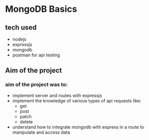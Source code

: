 # MongoDB Basics

## tech used

- nodejs
- expressjs
- mongodb
- postman for api testing

## Aim of the project

### aim of the project was to:

- implement server and routes with expressjs
- implement the knowledge of various types of api requests like:
  - get
  - post
  - patch
  - delete
- understand how to integrate mongodb with express in a route to manipulate and access data
